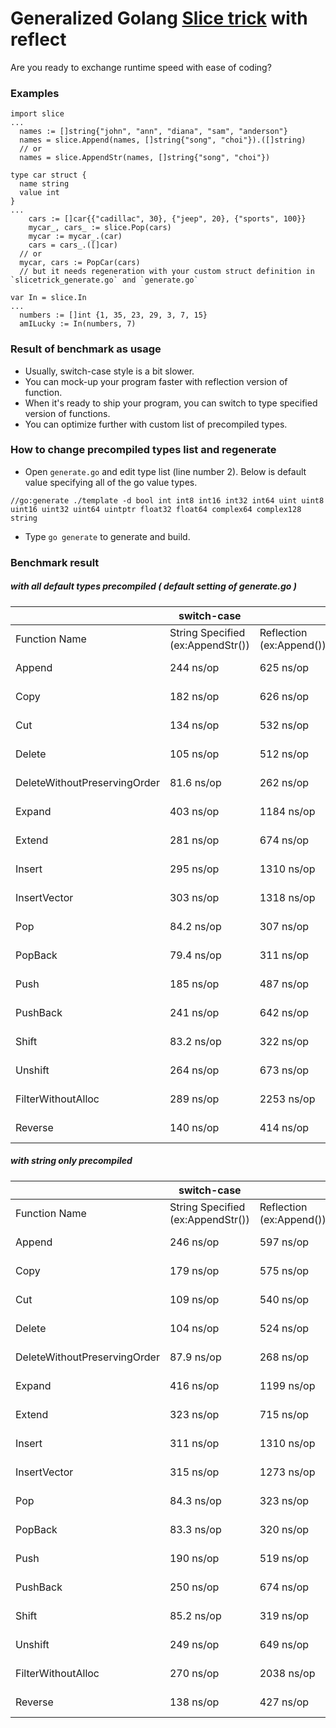 # Generalized Golang [Slice trick](https://github.com/golang/go/wiki/SliceTricks) with reflect
Are you ready to exchange runtime speed with ease of coding?

### Examples
```
import slice
...
  names := []string{"john", "ann", "diana", "sam", "anderson"}
  names = slice.Append(names, []string{"song", "choi"}).([]string)
  // or
  names = slice.AppendStr(names, []string{"song", "choi"})
```
```
type car struct {
  name string
  value int
}
...
	cars := []car{{"cadillac", 30}, {"jeep", 20}, {"sports", 100}}
	mycar_, cars_ := slice.Pop(cars)
	mycar := mycar_.(car)
	cars = cars_.([]car)
  // or
  mycar, cars := PopCar(cars)
  // but it needs regeneration with your custom struct definition in `slicetrick_generate.go` and `generate.go`
```
```
var In = slice.In
...
  numbers := []int {1, 35, 23, 29, 3, 7, 15}
  amILucky := In(numbers, 7)
```

### Result of benchmark as usage
 - Usually, switch-case style is a bit slower.
 - You can mock-up your program faster with reflection version of function.
 - When it's ready to ship your program, you can switch to type specified version of functions.
 - You can optimize further with custom list of precompiled types.

### How to change precompiled types list and regenerate
 - Open `generate.go` and edit type list (line number 2). Below is default value specifying all of the go value types.
```
//go:generate ./template -d bool int int8 int16 int32 int64 uint uint8 uint16 uint32 uint64 uintptr float32 float64 complex64 complex128 string
```
 - Type `go generate` to generate and build.

### Benchmark result

##### with all default types precompiled ( default setting of generate.go )

|                              | switch-case                       |                          | reflection |            |
|------------------------------|-----------------------------------|--------------------------|------------|------------|
| Function Name                | String Specified (ex:AppendStr()) | Reflection (ex:Append()) | String     | Reflection |
| Append                       | 244 ns/op                         | 625 ns/op                | 248 ns/op  | 600 ns/op  |
| Copy                         | 182 ns/op                         | 626 ns/op                | 174 ns/op  | 632 ns/op  |
| Cut                          | 134 ns/op                         | 532 ns/op                | 92.9 ns/op | 473 ns/op  |
| Delete                       | 105 ns/op                         | 512 ns/op                | 106 ns/op  | 477 ns/op  |
| DeleteWithoutPreservingOrder | 81.6 ns/op                        | 262 ns/op                | 80.3 ns/op | 288 ns/op  |
| Expand                       | 403 ns/op                         | 1184 ns/op               | 471 ns/op  | 1291 ns/op |
| Extend                       | 281 ns/op                         | 674 ns/op                | 286 ns/op  | 689 ns/op  |
| Insert                       | 295 ns/op                         | 1310 ns/op               | 297 ns/op  | 1252 ns/op |
| InsertVector                 | 303 ns/op                         | 1318 ns/op               | 326 ns/op  | 1321 ns/op |
| Pop                          | 84.2 ns/op                        | 307 ns/op                | 91.0 ns/op | 340 ns/op  |
| PopBack                      | 79.4 ns/op                        | 311 ns/op                | 92.8 ns/op | 314 ns/op  |
| Push                         | 185 ns/op                         | 487 ns/op                | 196 ns/op  | 500 ns/op  |
| PushBack                     | 241 ns/op                         | 642 ns/op                | 255 ns/op  | 656 ns/op  |
| Shift                        | 83.2 ns/op                        | 322 ns/op                | 83.4 ns/op | 316 ns/op  |
| Unshift                      | 264 ns/op                         | 673 ns/op                | 250 ns/op  | 707 ns/op  |
| FilterWithoutAlloc           | 289 ns/op                         | 2253 ns/op               | 275 ns/op  | 2118 ns/op |
| Reverse                      | 140 ns/op                         | 414 ns/op                | 130 ns/op  | 389 ns/op  |

##### with string only precompiled 

|                              | switch-case                       |                          | reflection |            |
|------------------------------|-----------------------------------|--------------------------|------------|------------|
| Function Name                | String Specified (ex:AppendStr()) | Reflection (ex:Append()) | String     | Reflection |
| Append                       | 246 ns/op                         | 597 ns/op                | 249 ns/op  | 620 ns/op  |
| Copy                         | 179 ns/op                         | 575 ns/op                | 198 ns/op  | 550 ns/op  |
| Cut                          | 109 ns/op                         | 540 ns/op                | 92.2 ns/op | 467 ns/op  |
| Delete                       | 104 ns/op                         | 524 ns/op                | 90.3 ns/op | 462 ns/op  |
| DeleteWithoutPreservingOrder | 87.9 ns/op                        | 268 ns/op                | 80.0 ns/op | 261 ns/op  |
| Expand                       | 416 ns/op                         | 1199 ns/op               | 396 ns/op  | 1186 ns/op |
| Extend                       | 323 ns/op                         | 715 ns/op                | 277 ns/op  | 673 ns/op  |
| Insert                       | 311 ns/op                         | 1310 ns/op               | 318 ns/op  | 1407 ns/op |
| InsertVector                 | 315 ns/op                         | 1273 ns/op               | 319 ns/op  | 1253 ns/op |
| Pop                          | 84.3 ns/op                        | 323 ns/op                | 85.8 ns/op | 298 ns/op  |
| PopBack                      | 83.3 ns/op                        | 320 ns/op                | 80.5 ns/op | 306 ns/op  |
| Push                         | 190 ns/op                         | 519 ns/op                | 184 ns/op  | 563 ns/op  |
| PushBack                     | 250 ns/op                         | 674 ns/op                | 264 ns/op  | 682 ns/op  |
| Shift                        | 85.2 ns/op                        | 319 ns/op                | 82.4 ns/op | 331 ns/op  |
| Unshift                      | 249 ns/op                         | 649 ns/op                | 248 ns/op  | 630 ns/op  |
| FilterWithoutAlloc           | 270 ns/op                         | 2038 ns/op               | 277 ns/op  | 2026 ns/op |
| Reverse                      | 138 ns/op                         | 427 ns/op                | 136 ns/op  | 380 ns/op  |

